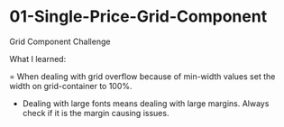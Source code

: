 # 01-Single-Price-Grid-Component

Grid Component Challenge

What I learned:

= When dealing with grid overflow because of min-width values set the width on grid-container to 100%.

- Dealing with large fonts means dealing with large margins. Always check if it is the margin causing issues.
